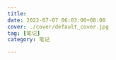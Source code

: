 ```yaml
---
title: 
date: 2022-07-07 06:03:00+08:00
cover: ./cover/default_cover.jpg
tag: [笔记]
category: 笔记

---
```



<style>
    gold{
        color:black;
        background-color:gold;
    }
    green{
        color:white;
        background-color:green;
    }
    warn{
        color:white;
        background-color:red;
    }
</style>
